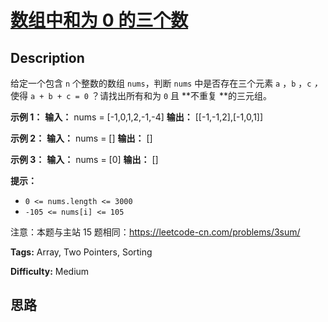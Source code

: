 # [数组中和为 0 的三个数][title]

## Description

给定一个包含 `n` 个整数的数组 `nums`，判断 `nums` 中是否存在三个元素 `a` ，`b` ，`c` _，_ 使得 `a + b + c =
0` ？请找出所有和为 `0` 且  **不重复  **的三元组。



**示例 1：**
            **输入：** nums = [-1,0,1,2,-1,-4]    **输出：** [[-1,-1,2],[-1,0,1]]    

**示例 2：**
            **输入：** nums = []    **输出：** []    

**示例 3：**
            **输入：** nums = [0]    **输出：** []    



**提示：**

  * `0 <= nums.length <= 3000`
  * `-105 <= nums[i] <= 105`



注意：本题与主站 15 题相同：<https://leetcode-cn.com/problems/3sum/>


**Tags:** Array, Two Pointers, Sorting

**Difficulty:** Medium

## 思路

[title]: https://leetcode-cn.com/problems/1fGaJU
